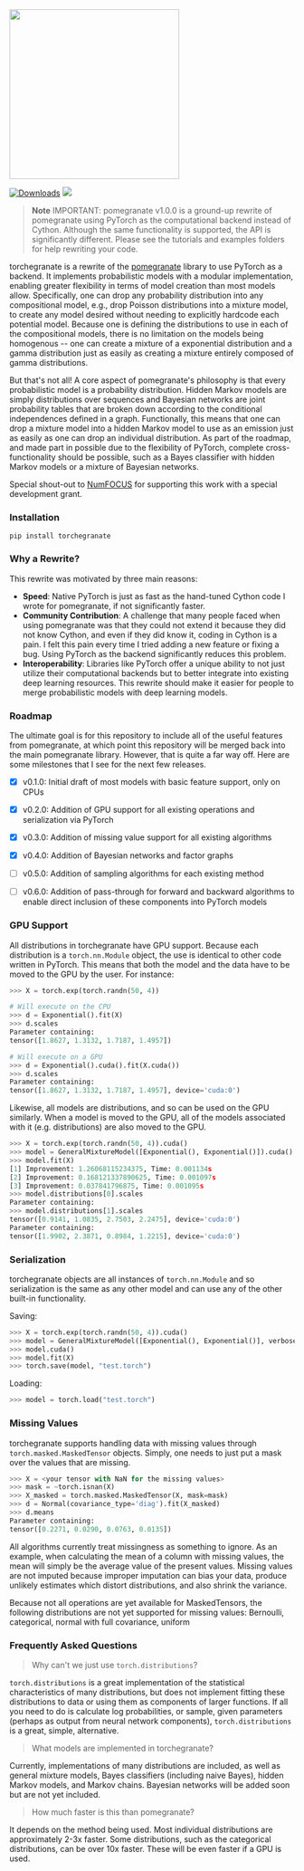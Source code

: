 <img src="https://github.com/jmschrei/pomegranate/blob/master/docs/logo/pomegranate-logo.png" width=300>

[![Downloads](https://pepy.tech/badge/torchegranate)](https://pepy.tech/project/pomegranate) ![](https://github.com/jmschrei/pomegranate/actions/workflows/python-package.yml/badge.svg)

> **Note**
> IMPORTANT: pomegranate v1.0.0 is a ground-up rewrite of pomegranate using PyTorch as the computational backend instead of Cython. Although the same functionality is supported, the API is significantly different. Please see the tutorials and examples folders for help rewriting your code.

torchegranate is a rewrite of the [pomegranate](https://github.com/jmschrei/pomegranate) library to use PyTorch as a backend. It implements probabilistic models with a modular implementation, enabling greater flexibility in terms of model creation than most models allow. Specifically, one can drop any probability distribution into any compositional model, e.g., drop Poisson distributions into a mixture model, to create any model desired without needing to explicitly hardcode each potential model. Because one is defining the distributions to use in each of the compositional models, there is no limitation on the models being homogenous -- one can create a mixture of a exponential distribution and a gamma distribution just as easily as creating a mixture entirely composed of gamma distributions. 

But that's not all! A core aspect of pomegranate's philosophy is that every probabilistic model is a probability distribution. Hidden Markov models are simply distributions over sequences and Bayesian networks are joint probability tables that are broken down according to the conditional independences defined in a graph. Functionally, this means that one can drop a mixture model into a hidden Markov model to use as an emission just as easily as one can drop an individual distribution. As part of the roadmap, and made part in possible due to the flexibility of PyTorch, complete cross-functionality should be possible, such as a Bayes classifier with hidden Markov models or a mixture of Bayesian networks.

Special shout-out to [NumFOCUS](https://numfocus.org/) for supporting this work with a special development grant.

### Installation

`pip install torchegranate`

### Why a Rewrite?

This rewrite was motivated by three main reasons:

- <b>Speed</b>: Native PyTorch is just as fast as the hand-tuned Cython code I wrote for pomegranate, if not significantly faster.
- <b>Community Contribution</b>: A challenge that many people faced when using pomegranate was that they could not extend it because they did not know Cython, and even if they did know it, coding in Cython is a pain. I felt this pain every time I tried adding a new feature or fixing a bug. Using PyTorch as the backend significantly reduces this problem.
- <b>Interoperability</b>: Libraries like PyTorch offer a unique ability to not just utilize their computational backends but to better integrate into existing deep learning resources. This rewrite should make it easier for people to merge probabilistic models with deep learning models.

### Roadmap

The ultimate goal is for this repository to include all of the useful features from pomegranate, at which point this repository will be merged back into the main pomegranate library. However, that is quite a far way off. Here are some milestones that I see for the next few releases.

- [x] v0.1.0: Initial draft of most models with basic feature support, only on CPUs
- [x] v0.2.0: Addition of GPU support for all existing operations and serialization via PyTorch
- [x] v0.3.0: Addition of missing value support for all existing algorithms
- [x] v0.4.0: Addition of Bayesian networks and factor graphs
- [ ] v0.5.0: Addition of sampling algorithms for each existing method
- [ ] v0.6.0: Addition of pass-through for forward and backward algorithms to enable direct inclusion of these components into PyTorch models


### GPU Support

All distributions in torchegranate have GPU support. Because each distribution is a `torch.nn.Module` object, the use is identical to other code written in PyTorch. This means that both the model and the data have to be moved to the GPU by the user. For instance:

```python
>>> X = torch.exp(torch.randn(50, 4))

# Will execute on the CPU
>>> d = Exponential().fit(X)
>>> d.scales
Parameter containing:
tensor([1.8627, 1.3132, 1.7187, 1.4957])

# Will execute on a GPU
>>> d = Exponential().cuda().fit(X.cuda())
>>> d.scales
Parameter containing:
tensor([1.8627, 1.3132, 1.7187, 1.4957], device='cuda:0')
```

Likewise, all models are distributions, and so can be used on the GPU similarly. When a model is moved to the GPU, all of the models associated with it (e.g. distributions) are also moved to the GPU.

```python
>>> X = torch.exp(torch.randn(50, 4)).cuda()
>>> model = GeneralMixtureModel([Exponential(), Exponential()]).cuda()
>>> model.fit(X)
[1] Improvement: 1.26068115234375, Time: 0.001134s
[2] Improvement: 0.168121337890625, Time: 0.001097s
[3] Improvement: 0.037841796875, Time: 0.001095s
>>> model.distributions[0].scales
Parameter containing:
>>> model.distributions[1].scales
tensor([0.9141, 1.0835, 2.7503, 2.2475], device='cuda:0')
Parameter containing:
tensor([1.9902, 2.3871, 0.8984, 1.2215], device='cuda:0')
```

### Serialization

torchegranate objects are all instances of `torch.nn.Module` and so serialization is the same as any other model and can use any of the other built-in functionality.

Saving:
```python
>>> X = torch.exp(torch.randn(50, 4)).cuda()
>>> model = GeneralMixtureModel([Exponential(), Exponential()], verbose=True)
>>> model.cuda()
>>> model.fit(X)
>>> torch.save(model, "test.torch")
```

Loading:
```python
>>> model = torch.load("test.torch")
```

### Missing Values

torchegranate supports handling data with missing values through `torch.masked.MaskedTensor` objects. Simply, one needs to just put a mask over the values that are missing.

```python
>>> X = <your tensor with NaN for the missing values>
>>> mask = ~torch.isnan(X)
>>> X_masked = torch.masked.MaskedTensor(X, mask=mask)
>>> d = Normal(covariance_type='diag').fit(X_masked)
>>> d.means
Parameter containing:
tensor([0.2271, 0.0290, 0.0763, 0.0135])
```

All algorithms currently treat missingness as something to ignore. As an example, when calculating the mean of a column with missing values, the mean will simply be the average value of the present values. Missing values are not imputed because improper imputation can bias your data, produce unlikely estimates which distort distributions, and also shrink the variance.

Because not all operations are yet available for MaskedTensors, the following distributions are not yet supported for missing values: Bernoulli, categorical, normal with full covariance, uniform

### Frequently Asked Questions

> Why can't we just use `torch.distributions`?

`torch.distributions` is a great implementation of the statistical characteristics of many distributions, but does not implement fitting these distributions to data or using them as components of larger functions. If all you need to do is calculate log probabilities, or sample, given parameters (perhaps as output from neural network components), `torch.distributions` is a great, simple, alternative.

> What models are implemented in torchegranate?

Currently, implementations of many distributions are included, as well as general mixture models, Bayes classifiers (including naive Bayes), hidden Markov models, and Markov chains. Bayesian networks will be added soon but are not yet included.

> How much faster is this than pomegranate?

It depends on the method being used. Most individual distributions are approximately 2-3x faster. Some distributions, such as the categorical distributions, can be over 10x faster. These will be even faster if a GPU is used.
